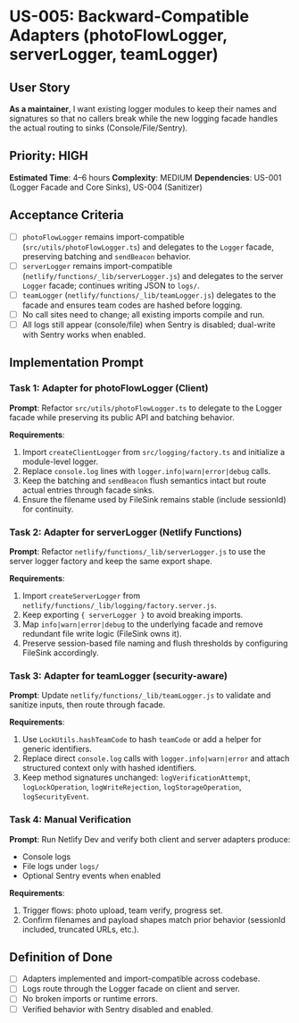 # US-005: Backward-Compatible Adapters (photoFlowLogger, serverLogger, teamLogger)

## User Story
**As a maintainer**, I want existing logger modules to keep their names and signatures so that no callers break while the new logging facade handles the actual routing to sinks (Console/File/Sentry).

## Priority: HIGH
**Estimated Time**: 4–6 hours
**Complexity**: MEDIUM
**Dependencies**: US-001 (Logger Facade and Core Sinks), US-004 (Sanitizer)

## Acceptance Criteria
- [ ] `photoFlowLogger` remains import-compatible (`src/utils/photoFlowLogger.ts`) and delegates to the `Logger` facade, preserving batching and `sendBeacon` behavior.
- [ ] `serverLogger` remains import-compatible (`netlify/functions/_lib/serverLogger.js`) and delegates to the server `Logger` facade; continues writing JSON to `logs/`.
- [ ] `teamLogger` (`netlify/functions/_lib/teamLogger.js`) delegates to the facade and ensures team codes are hashed before logging.
- [ ] No call sites need to change; all existing imports compile and run.
- [ ] All logs still appear (console/file) when Sentry is disabled; dual-write with Sentry works when enabled.

## Implementation Prompt

### Task 1: Adapter for photoFlowLogger (Client)
**Prompt**: Refactor `src/utils/photoFlowLogger.ts` to delegate to the Logger facade while preserving its public API and batching behavior.

**Requirements**:
1. Import `createClientLogger` from `src/logging/factory.ts` and initialize a module-level logger.
2. Replace `console.log` lines with `logger.info|warn|error|debug` calls.
3. Keep the batching and `sendBeacon` flush semantics intact but route actual entries through facade sinks.
4. Ensure the filename used by FileSink remains stable (include sessionId) for continuity.

### Task 2: Adapter for serverLogger (Netlify Functions)
**Prompt**: Refactor `netlify/functions/_lib/serverLogger.js` to use the server logger factory and keep the same export shape.

**Requirements**:
1. Import `createServerLogger` from `netlify/functions/_lib/logging/factory.server.js`.
2. Keep exporting `{ serverLogger }` to avoid breaking imports.
3. Map `info|warn|error|debug` to the underlying facade and remove redundant file write logic (FileSink owns it).
4. Preserve session-based file naming and flush thresholds by configuring FileSink accordingly.

### Task 3: Adapter for teamLogger (security-aware)
**Prompt**: Update `netlify/functions/_lib/teamLogger.js` to validate and sanitize inputs, then route through facade.

**Requirements**:
1. Use `LockUtils.hashTeamCode` to hash `teamCode` or add a helper for generic identifiers.
2. Replace direct `console.log` calls with `logger.info|warn|error` and attach structured context only with hashed identifiers.
3. Keep method signatures unchanged: `logVerificationAttempt`, `logLockOperation`, `logWriteRejection`, `logStorageOperation`, `logSecurityEvent`.

### Task 4: Manual Verification
**Prompt**: Run Netlify Dev and verify both client and server adapters produce:
- Console logs
- File logs under `logs/`
- Optional Sentry events when enabled

**Requirements**:
1. Trigger flows: photo upload, team verify, progress set.
2. Confirm filenames and payload shapes match prior behavior (sessionId included, truncated URLs, etc.).

## Definition of Done
- [ ] Adapters implemented and import-compatible across codebase.
- [ ] Logs route through the Logger facade on client and server.
- [ ] No broken imports or runtime errors.
- [ ] Verified behavior with Sentry disabled and enabled.
